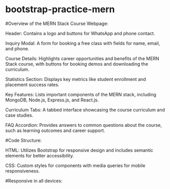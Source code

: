 # bootstrap-practice-mern

#Overview of the MERN Stack Course Webpage:

Header: Contains a logo and buttons for WhatsApp and phone contact.

Inquiry Modal: A form for booking a free class with fields for name, email, and phone.

Course Details: Highlights career opportunities and benefits of the MERN Stack course, with buttons for booking demos and downloading the curriculum.

Statistics Section: Displays key metrics like student enrollment and placement success rates.

Key Features: Lists important components of the MERN stack, including MongoDB, Node.js, Express.js, and React.js.

Curriculum Tabs: A tabbed interface showcasing the course curriculum and case studies.

FAQ Accordion: Provides answers to common questions about the course, such as learning outcomes and career support.

#Code Structure:

HTML: Utilizes Bootstrap for responsive design and includes semantic elements for better accessibility.

CSS: Custom styles for components with media queries for mobile responsiveness.

#Responsive in all devices:
